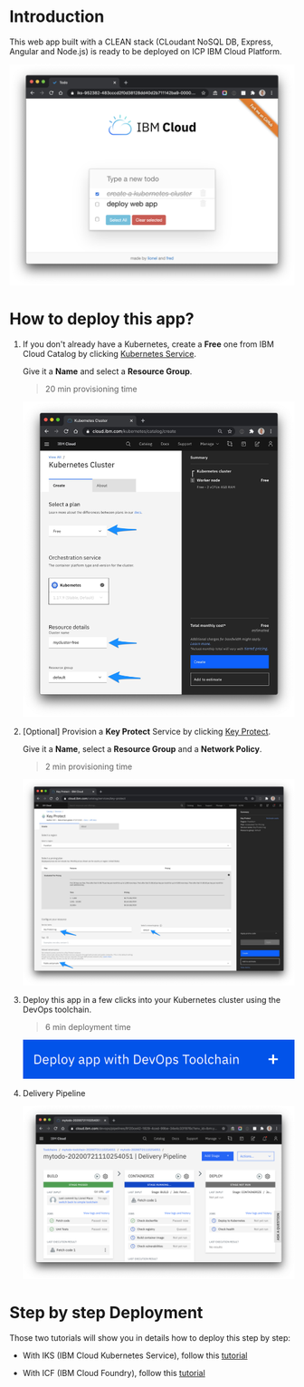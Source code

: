 # Introduction

This web app built with a CLEAN stack (CLoudant NoSQL DB, Express, Angular and Node.js) is ready to be deployed on ICP IBM Cloud Platform.

![Todo](./images/screenshot.png)


# How to deploy this app?

1. If you don't already have a Kubernetes, create a **Free** one from IBM Cloud Catalog by clicking [Kubernetes Service](https://cloud.ibm.com/kubernetes/catalog/create).

    Give it a **Name** and select a **Resource Group**.
    > 20 min provisioning time

    ![Cluster](./images/iks-free-cluster.jpg)


1. [Optional] Provision a **Key Protect** Service by clicking [Key Protect](https://cloud.ibm.com/catalog/services/key-protect).

    Give it a **Name**, select a **Resource Group** and a **Network Policy**.
    > 2 min provisioning time

    ![Key Protect](./images/key-protect.jpg)

    

1. Deploy this app in a few clicks into your Kubernetes cluster using the DevOps toolchain.

    > 6 min deployment time 

    <a href="https://cloud.ibm.com/devops/setup/deploy?repository=https://github.com/lionelmace/mytodo&branch=master">![](./images/createtoolchain.png)</a>


1. Delivery Pipeline

    ![Delivery Pipeline](./images/deliverypipeline.png)


# Step by step Deployment

Those two tutorials will show you in details how to deploy this step by step:

* With IKS (IBM Cloud Kubernetes Service), follow this [tutorial](https://lionelmace.github.io/iks-lab)

* With ICF (IBM Cloud Foundry), follow this [tutorial](https://github.com/lionelmace/bluemix-labs/tree/master/labs/Lab%20CloudFoundry%20-%20Deploy%20TODO%20web%20application)